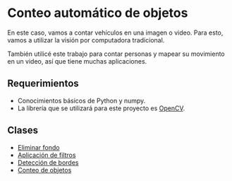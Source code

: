 # Conteo automático de objetos

En este caso, vamos a contar vehículos en una imagen o video. Para esto, vamos a utilizar la visión por computadora tradicional.

También utilicé este trabajo para contar personas y mapear su movimiento en un video, así que tiene muchas aplicaciones.

## Requerimientos

* Conocimientos básicos de Python y numpy.
* La librería que se utilizará para este proyecto es [OpenCV](https://pypi.org/project/opencv-python/).

## Clases
* [Eliminar fondo](./fondo/fondo.md)
* [Aplicación de filtros](./filtros/filtros.md)
* [Detección de bordes](./deteccion.md)
* [Conteo de objetos](./conteo-objetos.md)